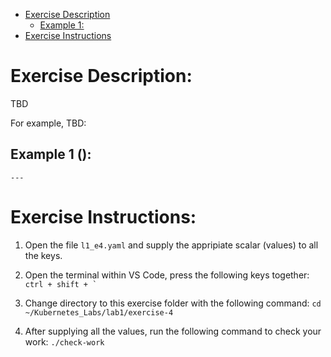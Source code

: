 <!-- MarkdownTOC -->

  - [Exercise Description](#exercise-description)
    - [Example 1: ](#example-1-)
  - [Exercise Instructions](#exercise-instructions)

<!-- /MarkdownTOC -->
# Exercise Description:
TBD

For example, TBD:

## Example 1 ():
```
---

```

# Exercise Instructions:

  1. Open the file `l1_e4.yaml` and supply the appripiate scalar (values) to all the keys.

  2. Open the terminal within VS Code, press the following keys together: ``ctrl + shift + ` ``

  3. Change directory to this exercise folder with the following command: `cd ~/Kubernetes_Labs/lab1/exercise-4`

  4. After supplying all the values, run the following command to check your work: `./check-work`
